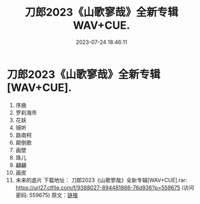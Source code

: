 ﻿---
title: 刀郎2023《山歌寥哉》全新专辑WAV+CUE.
date: 2023-07-24 18:46:11
categories: WAV车载音乐、镜像
tags: 华语中文
---
# 刀郎2023《山歌寥哉》全新专辑[WAV+CUE].

01. 序曲
02. 罗刹海市
03. 花妖
04. 镜听
05. 路南柯
06. 颠倒歌
07. 画壁
08. 珠儿
09. 翩翩
10. 画皮
11. 未来的底片
下载地址：
刀郎2023《山歌寥哉》全新专辑[WAV+CUE].rar: https://url27.ctfile.com/f/9388027-894481866-76d936?p=559675
(访问密码: 559675)
原文：[链接](https://blog.sina.com.cn/s/blog_1647c7e76010312tn.html)
